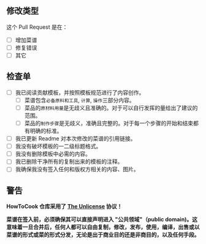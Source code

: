 <!-- 请在此填写该 pr 的内容，例如 增加 or 修改一道菜谱。 -->

## 修改类型

这个 Pull Request 是在：

- [ ] 增加菜谱
- [ ] 修复错误
- [ ] 其它

## 检查单

- [ ] 我已阅读贡献模板，并按照模板规范进行了内容创作。
  - [ ] 菜谱包含`必备原料和工具`, `计算`, `操作`三部分内容。
  - [ ] 菜品的`原材料用量`是无歧义且准确的。对于可以自行发挥的量给出了建议的范围。
  - [ ] 菜品的`制作步骤`是无歧义，准确且完整的。对于每一个步骤的开始和结束都有明确的标准。
- [ ] 我已更新 Readme 对本次修改的菜谱的引用链接。
- [ ] 我没有破坏模板的一二级标题格式。
- [ ] 我没有删除模板中必需的内容。
- [ ] 我已删除干净所有的复制出来的模板的注释。
- [ ] 我确保我没有签入任何和版权方相关的内容、图片。

## 警告

**HowToCook 仓库采用了 [The Unlicense](https://github.com/Anduin2017/HowToCook/blob/master/LICENSE) 协议！**

**菜谱在签入前，必须确保其可以直接声明进入 "公共领域"（public domain)。这意味着一旦合并后，任何人都可以自由复制，修改，发布，使用，编译，出售或以菜谱的形式或菜的形式分发，无论是出于商业目的还是非商目的，以及任何手段。**

<!-- 如果该 pr 有关联 issue 请在此填写 -->
